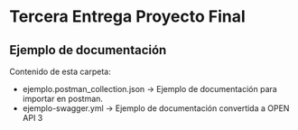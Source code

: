 # Tercera Entrega Proyecto Final

## Ejemplo de documentación

Contenido de esta carpeta:
 - ejemplo.postman_collection.json -> Ejemplo de documentación para importar en postman.
 - ejemplo-swagger.yml -> Ejemplo de documentación convertida a OPEN API 3